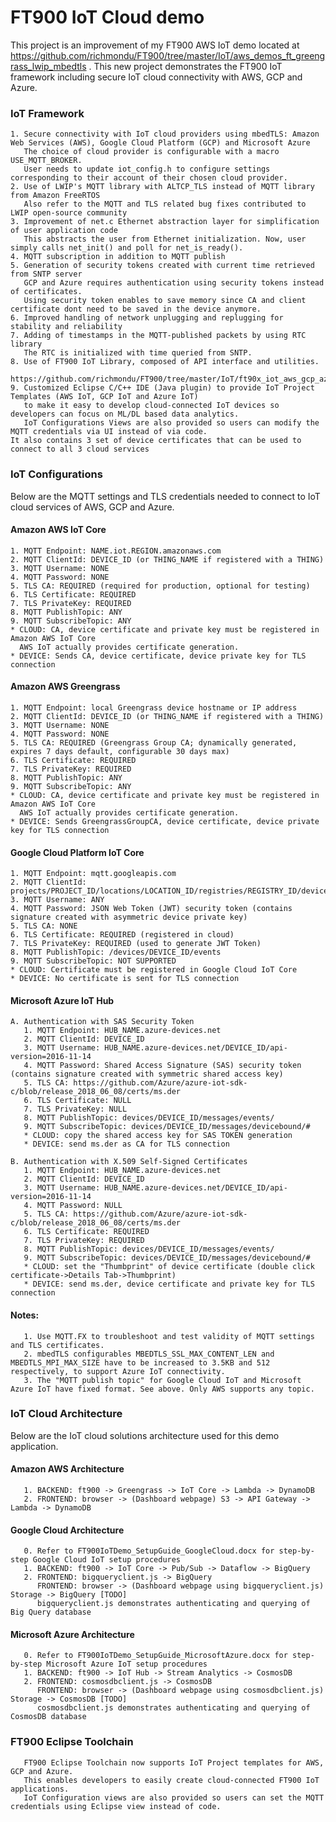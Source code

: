 # FT900 IoT Cloud demo


This project is an improvement of my FT900 AWS IoT demo located at https://github.com/richmondu/FT900/tree/master/IoT/aws_demos_ft_greengrass_lwip_mbedtls . 
This new project demonstrates the FT900 IoT framework including secure IoT cloud connectivity with AWS, GCP and Azure.

### IoT Framework
    1. Secure connectivity with IoT cloud providers using mbedTLS: Amazon Web Services (AWS), Google Cloud Platform (GCP) and Microsoft Azure
       The choice of cloud provider is configurable with a macro USE_MQTT_BROKER.
       User needs to update iot_config.h to configure settings corresponding to their account of their chosen cloud provider.
    2. Use of LWIP's MQTT library with ALTCP_TLS instead of MQTT library from Amazon FreeRTOS
       Also refer to the MQTT and TLS related bug fixes contributed to LWIP open-source community 
    3. Improvement of net.c Ethernet abstraction layer for simplification of user application code
       This abstracts the user from Ethernet initialization. Now, user simply calls net_init() and poll for net_is_ready().
    4. MQTT subscription in addition to MQTT publish
    5. Generation of security tokens created with current time retrieved from SNTP server
       GCP and Azure requires authentication using security tokens instead of certificates.
       Using security token enables to save memory since CA and client certificate dont need to be saved in the device anymore.
    6. Improved handling of network unplugging and replugging for stability and reliability
    7. Adding of timestamps in the MQTT-published packets by using RTC library 
       The RTC is initialized with time queried from SNTP.
    8. Use of FT900 IoT Library, composed of API interface and utilities.
       https://github.com/richmondu/FT900/tree/master/IoT/ft90x_iot_aws_gcp_azure/lib/iot
    9. Customized Eclipse C/C++ IDE (Java plugin) to provide IoT Project Templates (AWS IoT, GCP IoT and Azure IoT) 
       to make it easy to develop cloud-connected IoT devices so developers can focus on ML/DL based data analytics.
       IoT Configurations Views are also provided so users can modify the MQTT credentials via UI instead of via code.
    It also contains 3 set of device certificates that can be used to connect to all 3 cloud services

### IoT Configurations
Below are the MQTT settings and TLS credentials needed to connect to IoT cloud services of AWS, GCP and Azure. 

#### Amazon AWS IoT Core
    1. MQTT Endpoint: NAME.iot.REGION.amazonaws.com
    2. MQTT ClientId: DEVICE_ID (or THING_NAME if registered with a THING)
    3. MQTT Username: NONE
    4. MQTT Password: NONE
    5. TLS CA: REQUIRED (required for production, optional for testing)
    6. TLS Certificate: REQUIRED
    7. TLS PrivateKey: REQUIRED
    8. MQTT PublishTopic: ANY
    9. MQTT SubscribeTopic: ANY
    * CLOUD: CA, device certificate and private key must be registered in Amazon AWS IoT Core
      AWS IoT actually provides certificate generation.
    * DEVICE: Sends CA, device certificate, device private key for TLS connection

#### Amazon AWS Greengrass
    1. MQTT Endpoint: local Greengrass device hostname or IP address
    2. MQTT ClientId: DEVICE_ID (or THING_NAME if registered with a THING)
    3. MQTT Username: NONE
    4. MQTT Password: NONE
    5. TLS CA: REQUIRED (Greengrass Group CA; dynamically generated, expires 7 days default, configurable 30 days max)
    6. TLS Certificate: REQUIRED
    7. TLS PrivateKey: REQUIRED
    8. MQTT PublishTopic: ANY
    9. MQTT SubscribeTopic: ANY
    * CLOUD: CA, device certificate and private key must be registered in Amazon AWS IoT Core
      AWS IoT actually provides certificate generation.
    * DEVICE: Sends GreengrassGroupCA, device certificate, device private key for TLS connection
    
#### Google Cloud Platform IoT Core
    1. MQTT Endpoint: mqtt.googleapis.com
    2. MQTT ClientId: projects/PROJECT_ID/locations/LOCATION_ID/registries/REGISTRY_ID/devices/DEVICE_ID
    3. MQTT Username: ANY
    4. MQTT Password: JSON Web Token (JWT) security token (contains signature created with asymmetric device private key)
    5. TLS CA: NONE
    6. TLS Certificate: REQUIRED (registered in cloud)
    7. TLS PrivateKey: REQUIRED (used to generate JWT Token)
    8. MQTT PublishTopic: /devices/DEVICE_ID/events
    9. MQTT SubscribeTopic: NOT SUPPORTED
    * CLOUD: Certificate must be registered in Google Cloud IoT Core
    * DEVICE: No certificate is sent for TLS connection
    
#### Microsoft Azure IoT Hub
    A. Authentication with SAS Security Token
       1. MQTT Endpoint: HUB_NAME.azure-devices.net
       2. MQTT ClientId: DEVICE_ID
       3. MQTT Username: HUB_NAME.azure-devices.net/DEVICE_ID/api-version=2016-11-14
       4. MQTT Password: Shared Access Signature (SAS) security token (contains signature created with symmetric shared access key)
       5. TLS CA: https://github.com/Azure/azure-iot-sdk-c/blob/release_2018_06_08/certs/ms.der
       6. TLS Certificate: NULL
       7. TLS PrivateKey: NULL
       8. MQTT PublishTopic: devices/DEVICE_ID/messages/events/
       9. MQTT SubscribeTopic: devices/DEVICE_ID/messages/devicebound/#
       * CLOUD: copy the shared access key for SAS TOKEN generation
       * DEVICE: send ms.der as CA for TLS connection
         
    B. Authentication with X.509 Self-Signed Certificates
       1. MQTT Endpoint: HUB_NAME.azure-devices.net
       2. MQTT ClientId: DEVICE_ID
       3. MQTT Username: HUB_NAME.azure-devices.net/DEVICE_ID/api-version=2016-11-14
       4. MQTT Password: NULL
       5. TLS CA: https://github.com/Azure/azure-iot-sdk-c/blob/release_2018_06_08/certs/ms.der
       6. TLS Certificate: REQUIRED
       7. TLS PrivateKey: REQUIRED
       8. MQTT PublishTopic: devices/DEVICE_ID/messages/events/
       9. MQTT SubscribeTopic: devices/DEVICE_ID/messages/devicebound/#
       * CLOUD: set the "Thumbprint" of device certificate (double click certificate->Details Tab->Thumbprint)
       * DEVICE: send ms.der, device certificate and private key for TLS connection
              
#### Notes:
       1. Use MQTT.FX to troubleshoot and test validity of MQTT settings and TLS certificates.   
       2. mbedTLS configurables MBEDTLS_SSL_MAX_CONTENT_LEN and MBEDTLS_MPI_MAX_SIZE have to be increased to 3.5KB and 512 respectively, to support Azure IoT connectivity.
       3. The "MQTT publish topic" for Google Cloud IoT and Microsoft Azure IoT have fixed format. See above. Only AWS supports any topic.


### IoT Cloud Architecture

Below are the IoT cloud solutions architecture used for this demo application.

#### Amazon AWS Architecture
       1. BACKEND: ft900 -> Greengrass -> IoT Core -> Lambda -> DynamoDB 
       2. FRONTEND: browser -> (Dashboard webpage) S3 -> API Gateway -> Lambda -> DynamoDB

#### Google Cloud Architecture
       0. Refer to FT900IoTDemo_SetupGuide_GoogleCloud.docx for step-by-step Google Cloud IoT setup procedures
       1. BACKEND: ft900 -> IoT Core -> Pub/Sub -> Dataflow -> BigQuery
       2. FRONTEND: bigqueryclient.js -> BigQuery
          FRONTEND: browser -> (Dashboard webpage using bigqueryclient.js) Storage -> BigQuery [TODO]
          bigqueryclient.js demonstrates authenticating and querying of Big Query database
          
#### Microsoft Azure Architecture
       0. Refer to FT900IoTDemo_SetupGuide_MicrosoftAzure.docx for step-by-step Microsoft Azure IoT setup procedures
       1. BACKEND: ft900 -> IoT Hub -> Stream Analytics -> CosmosDB
       2. FRONTEND: cosmosdbclient.js -> CosmosDB
          FRONTEND: browser -> (Dashboard webpage using cosmosdbclient.js) Storage -> CosmosDB [TODO]
          cosmosdbclient.js demonstrates authenticating and querying of CosmosDB database
       
### FT900 Eclipse Toolchain

       FT900 Eclipse Toolchain now supports IoT Project templates for AWS, GCP and Azure. 
       This enables developers to easily create cloud-connected FT900 IoT applications.
       IoT Configuration views are also provided so users can set the MQTT credentials using Eclipse view instead of code.
